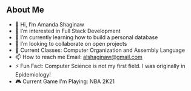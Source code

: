 ## About Me

- 👋 Hi, I’m Amanda Shaginaw
- 👀 I’m interested in Full Stack Development
- 🌱 I’m currently learning how to build a personal database
- 💞️ I’m looking to collaborate on open projects
- 📓 Current Classes: Computer Organization and Assembly Language
- 📫 How to reach me Email: alshaginaw@gmail.com
- ⚡ Fun Fact: Computer Science is not my first field. I was originally in Epidemiology!
- 🎮 Current Game I'm Playing: NBA 2K21
<!---
ashaginaw/ashaginaw is a ✨ special ✨ repository because its `README.md` (this file) appears on your GitHub profile.
You can click the Preview link to take a look at your changes.
--->
